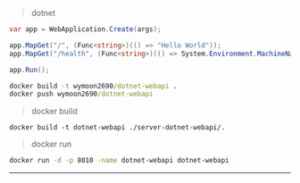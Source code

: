 > dotnet
``` cs
var app = WebApplication.Create(args);

app.MapGet("/", (Func<string>)(() => "Hello World"));
app.MapGet("/health", (Func<string>)(() => System.Environment.MachineName));

app.Run();
```

``` bat
docker build -t wymoon2690/dotnet-webapi .
docker push wymoon2690/dotnet-webapi
```

> docker build
``` shell
docker build -t dotnet-webapi ./server-dotnet-webapi/.
```

> docker run
``` bash
docker run -d -p 8010 -name dotnet-webapi dotnet-webapi
```

---------------------------------------